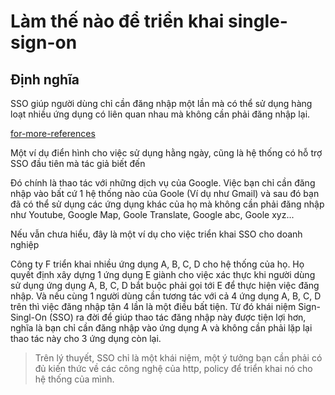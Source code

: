 # Làm thế nào để triển khai single-sign-on

## Định nghĩa

SSO giúp người dùng chỉ cần đăng nhập một lần mà có thể sử dụng hàng loạt nhiều ứng dụng có liên quan nhau mà không cần phải đăng nhập lại. 

[for-more-references](https://en.wikipedia.org/wiki/Single_sign-on)


Một ví dụ điển hình cho việc sử dụng hằng ngày, cũng là hệ thống có hỗ trợ SSO đầu tiên mà tác giả biết đến

Đó chính là thao tác với những dịch vụ của Google. Việc bạn chỉ cần đăng nhập vào bất cứ 1 hệ thống nào của Goole (Ví dụ như Gmail) và sau đó bạn đã có thể sử dụng các ứng dụng khác của họ mà không cần phải đăng nhập như Youtube, Google Map, Goole Translate, Google abc, Goole xyz...

Nếu vẫn chưa hiểu, đây là một ví dụ cho việc triển khai SSO cho doanh nghiệp

Công ty F triển khai nhiều ứng dụng A, B, C, D cho hệ thống của họ. Họ quyết định xây dựng 1 ứng dụng E giành cho việc xác thực khi người dùng sử dụng ứng dụng A, B, C, D bắt buộc phải gọi tới E để thực hiện việc đăng nhập. Và nếu cùng 1 người dùng cần tương tác với cả 4 ứng dụng A, B, C, D trên thì việc đăng nhập tận 4 lần là một điều bất tiện. Từ đó khái niệm Sign-Singl-On (SSO) ra đời để giúp thao tác đăng nhập này được tiện lợi hơn, nghĩa là bạn chỉ cần đăng nhập vào ứng dụng A và không cần phải lặp lại thao tác này cho 3 ứng dụng còn lại.

> Trên lý thuyết, SSO chỉ là một khái niệm, một ý tưởng bạn cần phải có đủ kiến thức về các công nghệ của http, policy để triển khai nó cho hệ thống của mình.

